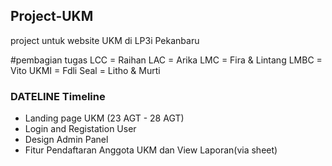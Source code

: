 ## Project-UKM
project untuk website UKM di LP3i Pekanbaru

#pembagian tugas
LCC = Raihan
LAC = Arika
LMC = Fira & Lintang
LMBC = Vito
UKMI = Fdli
Seal = Litho & Murti

### DATELINE Timeline
- Landing page UKM (23 AGT - 28 AGT)
- Login and Registation User
- Design Admin Panel
- Fitur Pendaftaran Anggota UKM dan View Laporan(via sheet)

